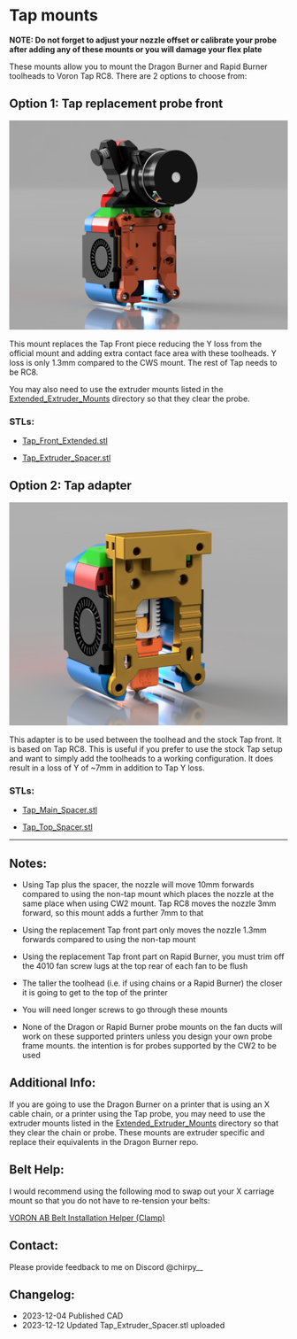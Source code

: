 # Tap mounts

**NOTE: Do not forget to adjust your nozzle offset or calibrate your probe after adding any of these mounts or you will damage your flex plate**

These mounts allow you to mount the Dragon Burner and Rapid Burner toolheads to Voron Tap RC8. There are 2 options to choose from:

## Option 1: Tap replacement probe front

![](../../images/tap.png)

This mount replaces the Tap Front piece reducing the Y loss from the official mount and adding extra contact face area with these toolheads. Y loss is only 1.3mm compared to the CWS mount. The rest of Tap needs to be RC8.

You may also need to use the extruder mounts listed in the [Extended_Extruder_Mounts](../../Extended_Extruder_Mounts/) directory so that they clear the probe.

### STLs:

- [Tap_Front_Extended.stl](STLs/Tap_Front_Extended.stl)

- [Tap_Extruder_Spacer.stl](STLs/Tap_Extruder_Spacer.stl)

## Option 2: Tap adapter

![](../../images/tap_adapter.png)

This adapter is to be used between the toolhead and the stock Tap front. It is based on Tap RC8. This is useful if you prefer to use the stock Tap setup and want to simply add the toolheads to a working configuration. It does result in a loss of Y of ~7mm in addition to Tap Y loss.

### STLs:

- [Tap_Main_Spacer.stl](STLs/Tap_Main_Spacer.stl)

- [Tap_Top_Spacer.stl](STLs/Tap_Top_Spacer.stl)

---

## Notes:

- Using Tap plus the spacer, the nozzle will move 10mm forwards compared to using the non-tap mount which places the nozzle at the same place when using CW2 mount. Tap RC8 moves the nozzle 3mm forward, so this mount adds a further 7mm to that

- Using the replacement Tap front part only moves the nozzle 1.3mm forwards compared to using the non-tap mount

- Using the replacement Tap front part on Rapid Burner, you must trim off the 4010 fan screw lugs at the top rear of each fan to be flush

- The taller the toolhead (i.e. if using chains or a Rapid Burner) the closer it is going to get to the top of the printer

- You will need longer screws to go through these mounts

- None of the Dragon or Rapid Burner probe mounts on the fan ducts will work on these supported printers unless you design your own probe frame mounts. the intention is for probes supported by the CW2 to be used

## Additional Info:

If you are going to use the Dragon Burner on a printer that is using an X cable chain, or a printer using the Tap probe, you may need to use the extruder mounts listed in the [Extended_Extruder_Mounts](../../Extended_Extruder_Mounts/) directory so that they clear the chain or probe. These mounts are extruder specific and replace their equivalents in the Dragon Burner repo.

## Belt Help:

I would recommend using the following mod to swap out your X carriage mount so that you do not have to re-tension your belts:

[VORON AB Belt Installation Helper (Clamp)](https://www.printables.com/model/479348-voron-ab-belt-installation-helper-clamp)

## Contact:

Please provide feedback to me on Discord @chirpy__ 

## Changelog:

- 2023-12-04 Published CAD
- 2023-12-12 Updated Tap_Extruder_Spacer.stl uploaded
